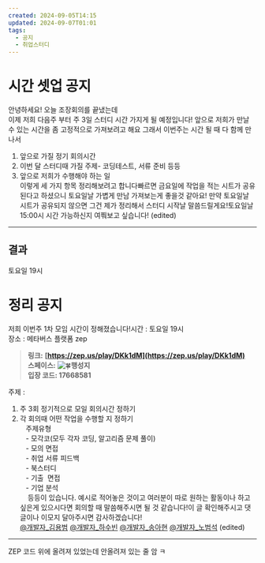 ```yaml
---
created: 2024-09-05T14:15
updated: 2024-09-07T01:01
tags:
  - 공지
  - 취업스터디
---
```


# 시간 셋업 공지
안녕하세요! 오늘 조장회의를 끝냈는데  
이제 저희 다음주 부터 주 3일 스터디 시간 가지게 될 예정입니다! 앞으로 저희가 만날 수 있는 시간을 좀 고정적으로 가져보려고 해요 그래서 이번주는 시간 될 때 다 함께 만나서  
1. 앞으로 가질 정기 회의시간  
2. 이번 달 스터디때 가질 주제- 코딩테스트, 서류 준비 등등  
3. 앞으로 저희가 수행해야 하는 일  
이렇게 세 가지 항목 정리해보려고 합니다빠르면 금요일에 작업을 적는 시트가 공유된다고 하셨으니 토요일날 가볍게 만남 가져보는게 좋을것 같아요! 만약 토요일날 시트가 공유되지 않으면 그건 제가 정리해서 스터디 시작날 말씀드릴게요!토요일날 15:00시 시간 가능하신지 여쭤보고 싶습니다! (edited)

---

## 결과 
토요일 19시

# 정리 공지
저희 이번주 1차 모임 시간이 정해졌습니다!시간 : 토요일 19시  
장소 : 메타버스 플랫폼 zep  

> **링크:** **[https://zep.us/play/DKk1dM](https://zep.us/play/DKk1dM)**  
> **스페이스:** ![:four_leaf_clover:](https://a.slack-edge.com/production-standard-emoji-assets/14.0/google-medium/1f340.png)**행성지**  
> **입장 코드: 17668581**

주제 :  
1. 주 3회 정기적으로 모일 회의시간 정하기  
2. 각 회의때 어떤 작업을 수행할 지 정하기  
   주제유형  
   - 모각코(모두 각자 코딩, 알고리즘 문제 풀이)  
   - 모의 면접  
   - 취업 서류 피드백  
   - 북스터디  
   - 기출  면접  
   - 기업 분석  
    등등이 있습니다. 예시로 적어놓은 것이고 여러분이 따로 원하는 활동이나 하고싶은게 있으시다면 회의할 때 말씀해주시면 될 것 같습니다!이 글 확인해주시고 댓글이나 이모지 달아주시면 감사하겠습니다!  
[@개발자_김용범](https://w1722401545-gkg290922.slack.com/team/U07EUC4QZU7) [@개발자_하수빈](https://w1722401545-gkg290922.slack.com/team/U07EXNY50J2) [@개발자_송아현](https://w1722401545-gkg290922.slack.com/team/U07FDLS250R) [@개발자_노범석](https://w1722401545-gkg290922.slack.com/team/U07FF01BR7E) (edited)


---
ZEP 코드 위에 올려져 있었는데 안올려져 있는 줄 암 ㅋ
